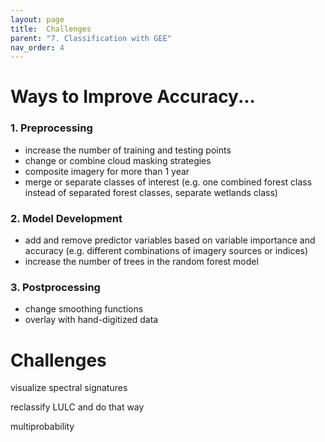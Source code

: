 ```yaml
---
layout: page
title:  Challenges
parent: "7. Classification with GEE"
nav_order: 4
---
```


# Ways to Improve Accuracy...

### 1. Preprocessing
* increase the number of training and testing points
* change or combine cloud masking strategies
* composite imagery for more than 1 year
* merge or separate classes of interest (e.g. one combined forest class instead of separated forest classes, separate wetlands class)

### 2. Model Development
* add and remove predictor variables based on variable importance and accuracy (e.g. different combinations of imagery sources or indices)
* increase the number of trees in the random forest model

### 3. Postprocessing
* change smoothing functions
* overlay with hand-digitized data

# Challenges

visualize spectral signatures

reclassify LULC and do that way

multiprobability




